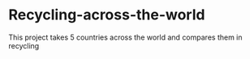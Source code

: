 # Recycling-across-the-world
This project takes 5 countries across the world and compares them in recycling
